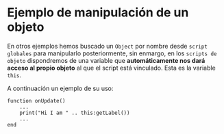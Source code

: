 # Ejemplo de manipulación de un objeto

En otros ejemplos hemos buscado un `Object` por nombre desde `script globales` para manipularlo posteriormente, sin
enmargo, en los `scripts de objeto` dispondremos de una variable que **automáticamente nos dará acceso al propio objeto** al 
que el script está vinculado. Esta es la variable `this`.

A continuación un ejemplo de su uso:

```
function onUpdate()
    ...
    print("Hi I am " .. this:getLabel())
    ...
end

```